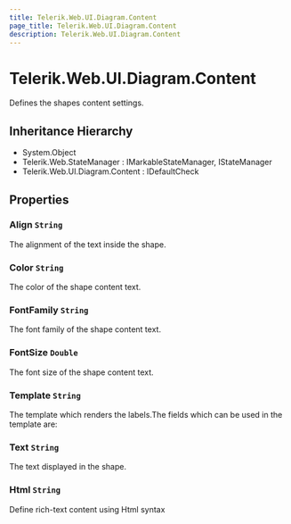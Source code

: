 ```yaml
---
title: Telerik.Web.UI.Diagram.Content
page_title: Telerik.Web.UI.Diagram.Content
description: Telerik.Web.UI.Diagram.Content
---
```


# Telerik.Web.UI.Diagram.Content

Defines the shapes content settings.

## Inheritance Hierarchy

* System.Object
* Telerik.Web.StateManager : IMarkableStateManager, IStateManager
* Telerik.Web.UI.Diagram.Content : IDefaultCheck

## Properties

###  Align `String`

The alignment of the text inside the shape.

###  Color `String`

The color of the shape content text.

###  FontFamily `String`

The font family of the shape content text.

###  FontSize `Double`

The font size of the shape content text.

###  Template `String`

The template which renders the labels.The fields which can be used in the template are:

###  Text `String`

The text displayed in the shape.

###  Html `String`

Define rich-text content using Html syntax

